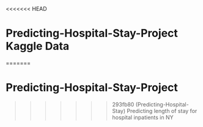 <<<<<<< HEAD
# Predicting-Hospital-Stay-Project Kaggle Data
=======
# Predicting-Hospital-Stay-Project
>>>>>>> 293fb80 (Predicting-Hospital-Stay)
Predicting length of stay for hospital inpatients in NY
